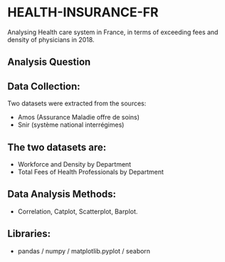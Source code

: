 # HEALTH-INSURANCE-FR
Analysing Health care system in France, in terms of exceeding fees and density of physicians in 2018.

## Analysis Question 

## Data Collection:
Two datasets were extracted from the sources: 
- Amos (Assurance Maladie offre de soins)
- Snir (système national interrégimes)

## The two datasets are:
- Workforce and Density by Department
- Total Fees of Health Professionals by Department

## Data Analysis Methods:
- Correlation, Catplot, Scatterplot, Barplot.

## Libraries: 
- pandas / numpy / matplotlib.pyplot / seaborn 
